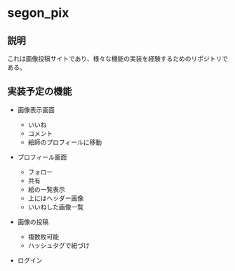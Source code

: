 # segon_pix

## 説明
これは画像投稿サイトであり、様々な機能の実装を経験するためのリポジトリである。

## 実装予定の機能
- 画像表示画面
    - いいね
    - コメント
    - 絵師のプロフィールに移動 

- プロフィール画面
    - フォロー
    - 共有
    - 絵の一覧表示
    - 上にはヘッダー画像
    - いいねした画像一覧

- 画像の投稿
    - 複数枚可能
    - ハッシュタグで紐づけ


- ログイン